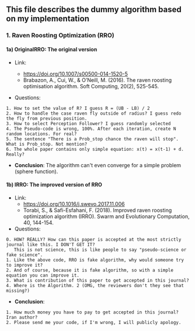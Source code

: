 ## This file describes the dummy algorithm based on my implementation

### 1. Raven Roosting Optimization (RRO)

#### 1a) OriginalRRO: The original version 
* Link: 
  * https://doi.org/10.1007/s00500-014-1520-5
  * Brabazon, A., Cui, W., & O’Neill, M. (2016). The raven roosting optimisation algorithm. Soft Computing, 20(2),
    525-545.
    
* Questions: 
```code 
1. How to set the value of R? I guess R = (UB - LB) / 2
2. How to handle the case raven fly outside of radius? I guess redo the fly from previous position.
3. How to select Perception Follower? I guess randomly selected
4. The Pseudo-code is wrong, 100%. After each iteration, create N random locations. For real?
5. The sentence "There is a Prob_stop chance the raven will stop". What is Prob_stop. Not mention?
6. The whole paper contains only simple equation: x(t) = x(t-1) + d. Really? 
```

* **Conclusion**: The algorithm can't even converge for a simple problem (sphere function).

#### 1b) IRRO: The improved version of RRO 

* Link: 
  * https://doi.org/10.1016/j.swevo.2017.11.006
  * Torabi, S., & Safi-Esfahani, F. (2018). Improved raven roosting optimization algorithm (IRRO). Swarm and
    Evolutionary Computation, 40, 144-154.  
* Questions:

```code 
0. HOW? REALLY? How can this paper is accepted at the most strictly journal like this. I DON'T GET IT?
   This is not science, this is like people to say "pseudo-science or fake science".
1. Like the above code, RRO is fake algorithm, why would someone try to improve it?
2. And of course, because it is fake algorithm, so with a simple equation you can improve it.
3. What is contribution of this paper to get accepted in this journal?
4. Where is the Algorithm. 2 (OMG, the reviewers don't they see that missing?)
```

* **Conclusion**: 

```code 
1. How much money you have to pay to get accepted in this journal? Iran author?
2. Please send me your code, if I'm wrong, I will publicly apology.
```
